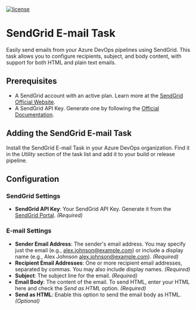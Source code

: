 [![license](https://img.shields.io/github/license/mashape/apistatus.svg?style=flat-square)](https://github.com/bffoust/devops-sendgrid-task/blob/rc/LICENSE.md)

# SendGrid E-mail Task

Easily send emails from your Azure DevOps pipelines using SendGrid. This task allows you to configure recipients, subject, and body content, with support for both HTML and plain text emails.

## Prerequisites
* A SendGrid account with an active plan. Learn more at the [SendGrid Official Website](https://sendgrid.com/pricing/).
* A SendGrid API Key. Generate one by following the [Official Documentation](https://app.sendgrid.com/settings/api_keys).

## Adding the SendGrid E-mail Task
Install the SendGrid E-mail Task in your Azure DevOps organization. Find it in the _Utility_ section of the task list and add it to your build or release pipeline.

## Configuration

### SendGrid Settings
* **SendGrid API Key**: Your SendGrid API Key. Generate it from the [SendGrid Portal](https://app.sendgrid.com/settings/api_keys). _(Required)_

### E-mail Settings
* **Sender Email Address**: The sender's email address. You may specify just the email (e.g., alex.johnson@example.com) or include a display name (e.g., Alex Johnson <alex.johnson@example.com>). _(Required)_
* **Recipient Email Addresses**: One or more recipient email addresses, separated by commas. You may also include display names. _(Required)_
* **Subject**: The subject line for the email. _(Required)_
* **Email Body**: The content of the email. To send HTML, enter your HTML here and check the _Send as HTML_ option. _(Required)_
* **Send as HTML**: Enable this option to send the email body as HTML. _(Optional)_